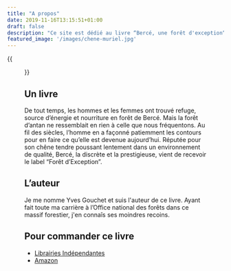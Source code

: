 ```yaml
---
title: "A propos"
date: 2019-11-16T13:15:51+01:00
draft: false
description: "Ce site est dédié au livre “Bercé, une forêt d'exception“, écrit par Yves Gouchet, paru le 6 Juin 2018 aux éditions de l'Étrave"
featured_image: '/images/chene-muriel.jpg'
---
```

{{<figure src="/images/articles/livre-berce-une-foret-d-exception.jpg" title="Bercé, une forêt d'exception écrit par Yves Gouchet, paru le 06/06/2018 aux éditions Étrave">}}

## Un livre

De tout temps, les hommes et les femmes ont trouvé refuge, source d’énergie et nourriture en forêt de Bercé.
Mais la forêt d’antan ne ressemblait en rien à celle que nous fréquentons.
Au fil des siècles, l’homme en a façonné patiemment les contours pour en faire ce qu’elle est devenue
aujourd’hui.
Réputée pour son chêne tendre poussant lentement dans un environnement de qualité, Bercé, la discrète et
la prestigieuse, vient de recevoir le label “Forêt d’Exception”.

## L’auteur

Je me nomme Yves Gouchet et suis l'auteur de ce livre.
Ayant fait toute ma carrière à l’Office national des forêts dans ce massif forestier, j'en connaîs
ses moindres recoins.

## Pour commander ce livre
  
* [Librairies Indépendantes](https://www.librairiesindependantes.com/product/9782359920529/)
* [Amazon](https://www.amazon.fr/Berc%C3%A9-for%C3%AAt-dexception-Yves-Gouchet/dp/2359920529)
  
